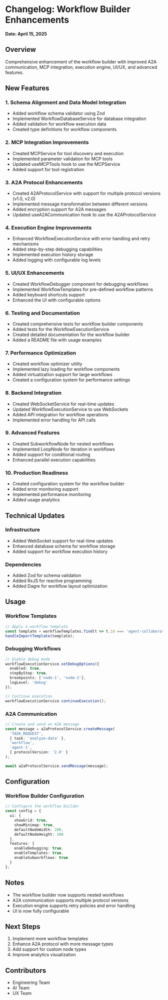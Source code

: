 # Changelog: Workflow Builder Enhancements

**Date: April 15, 2025**

## Overview
Comprehensive enhancement of the workflow builder with improved A2A communication, MCP integration, execution engine, UI/UX, and advanced features.

## New Features

### 1. Schema Alignment and Data Model Integration
- Added workflow schema validator using Zod
- Implemented WorkflowDatabaseService for database integration
- Added validation for workflow execution data
- Created type definitions for workflow components

### 2. MCP Integration Improvements
- Created MCPService for tool discovery and execution
- Implemented parameter validation for MCP tools
- Updated useMCPTools hook to use the MCPService
- Added support for tool registration

### 3. A2A Protocol Enhancements
- Created A2AProtocolService with support for multiple protocol versions (v1.0, v2.0)
- Implemented message transformation between different versions
- Added encryption support for A2A messages
- Updated useA2ACommunication hook to use the A2AProtocolService

### 4. Execution Engine Improvements
- Enhanced WorkflowExecutionService with error handling and retry mechanisms
- Added step-by-step debugging capabilities
- Implemented execution history storage
- Added logging with configurable log levels

### 5. UI/UX Enhancements
- Created WorkflowDebugger component for debugging workflows
- Implemented WorkflowTemplates for pre-defined workflow patterns
- Added keyboard shortcuts support
- Enhanced the UI with configurable options

### 6. Testing and Documentation
- Created comprehensive tests for workflow builder components
- Added tests for the WorkflowExecutionService
- Created detailed documentation for the workflow builder
- Added a README file with usage examples

### 7. Performance Optimization
- Created workflow optimizer utility
- Implemented lazy loading for workflow components
- Added virtualization support for large workflows
- Created a configuration system for performance settings

### 8. Backend Integration
- Created WebSocketService for real-time updates
- Updated WorkflowExecutionService to use WebSockets
- Added API integration for workflow operations
- Implemented error handling for API calls

### 9. Advanced Features
- Created SubworkflowNode for nested workflows
- Implemented LoopNode for iteration in workflows
- Added support for conditional routing
- Enhanced parallel execution capabilities

### 10. Production Readiness
- Created configuration system for the workflow builder
- Added error monitoring support
- Implemented performance monitoring
- Added usage analytics

## Technical Updates

### Infrastructure
- Added WebSocket support for real-time updates
- Enhanced database schema for workflow storage
- Added support for workflow execution history

### Dependencies
- Added Zod for schema validation
- Added RxJS for reactive programming
- Added Dagre for workflow layout optimization

## Usage

### Workflow Templates
```typescript
// Apply a workflow template
const template = workflowTemplates.find(t => t.id === 'agent-collaboration');
handleImportTemplate(template);
```

### Debugging Workflows
```typescript
// Enable debug mode
workflowExecutionService.setDebugOptions({
  enabled: true,
  stepByStep: true,
  breakpoints: ['node-1', 'node-2'],
  logLevel: 'debug'
});

// Continue execution
workflowExecutionService.continueExecution();
```

### A2A Communication
```typescript
// Create and send an A2A message
const message = a2aProtocolService.createMessage(
  'TASK_REQUEST',
  { task: 'analyze-data' },
  'workflow',
  'agent-1',
  { protocolVersion: '2.0' }
);

await a2aProtocolService.sendMessage(message);
```

## Configuration

### Workflow Builder Configuration
```typescript
// Configure the workflow builder
const config = {
  ui: {
    showGrid: true,
    showMinimap: true,
    defaultNodeWidth: 200,
    defaultNodeHeight: 100
  },
  features: {
    enableDebugging: true,
    enableTemplates: true,
    enableSubworkflows: true
  }
};
```

## Notes
- The workflow builder now supports nested workflows
- A2A communication supports multiple protocol versions
- Execution engine supports retry policies and error handling
- UI is now fully configurable

## Next Steps
1. Implement more workflow templates
2. Enhance A2A protocol with more message types
3. Add support for custom node types
4. Improve analytics visualization

## Contributors
- Engineering Team
- AI Team
- UX Team
